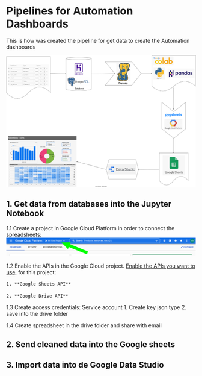 # Pipelines for Automation Dashboards

This is how was created the pipeline for get data to create the Automation dashboards

![general_pipeline](assets/pipeline.drawio.svg)

## 1. Get data from databases into the Jupyter Notebook

1.1 Create a project in Google Cloud Platform in order to connect the spreadsheets:
![new_project](assets/new_project.png)

1.2 Enable the APIs in the Google Cloud project. [Enable the APIs you want to use](https://developers.google.com/workspace/guides/enable-apis), for this project:  

    1. **Google Sheets API**
  
    2. **Google Drive API**

1.3 Create access credentials: Service account
    1. Create key json type
    2. save into the drive folder

1.4 Create spreadsheet in the drive folder and share with email


## 2. Send cleaned data into the Google sheets

## 3. Import data into de Google Data Studio